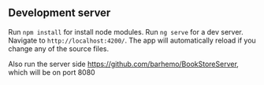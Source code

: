 ## Development server
Run `npm install` for install node modules.
Run `ng serve` for a dev server. Navigate to `http://localhost:4200/`. The app will automatically reload if you change any of the source files.

Also run the server side https://github.com/barhemo/BookStoreServer, which will be on port 8080
